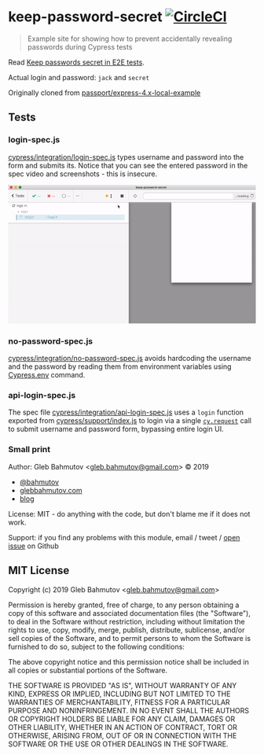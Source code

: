 # keep-password-secret [![CircleCI](https://circleci.com/gh/bahmutov/keep-password-secret/tree/master.svg?style=svg)](https://circleci.com/gh/bahmutov/keep-password-secret/tree/master)

> Example site for showing how to prevent accidentally revealing passwords during Cypress tests

Read [Keep passwords secret in E2E tests](https://glebbahmutov.com/blog/keep-passwords-secret-in-e2e-tests/).

Actual login and password: `jack` and `secret`

Originally cloned from [passport/express-4.x-local-example](https://github.com/passport/express-4.x-local-example)

## Tests

### login-spec.js

[cypress/integration/login-spec.js](cypress/integration/login-spec.js) types username and password into the form and submits its. Notice that you can see the entered password in the spec video and screenshots - this is insecure.

![Login spec showing the password](images/login-spec.gif)

### no-password-spec.js

[cypress/integration/no-password-spec.js](cypress/integration/no-password-spec.js) avoids hardcoding the username and the password by reading them from environment variables using [Cypress.env](https://on.cypress.io/env) command.

### api-login-spec.js

The spec file [cypress/integration/api-login-spec.js](cypress/integration/api-login-spec.js) uses a `login` function exported from [cypress/support/index.js](cypress/support/index.js) to login via a single [`cy.request`](https://on.cypress.io/request) call to submit username and password form, bypassing entire login UI.

### Small print

Author: Gleb Bahmutov &lt;gleb.bahmutov@gmail.com&gt; &copy; 2019

- [@bahmutov](https://twitter.com/bahmutov)
- [glebbahmutov.com](https://glebbahmutov.com)
- [blog](https://glebbahmutov.com/blog)

License: MIT - do anything with the code, but don't blame me if it does not work.

Support: if you find any problems with this module, email / tweet /
[open issue](https://github.com/bahmutov/keep-password-secret/issues) on Github

## MIT License

Copyright (c) 2019 Gleb Bahmutov &lt;gleb.bahmutov@gmail.com&gt;

Permission is hereby granted, free of charge, to any person
obtaining a copy of this software and associated documentation
files (the "Software"), to deal in the Software without
restriction, including without limitation the rights to use,
copy, modify, merge, publish, distribute, sublicense, and/or sell
copies of the Software, and to permit persons to whom the
Software is furnished to do so, subject to the following
conditions:

The above copyright notice and this permission notice shall be
included in all copies or substantial portions of the Software.

THE SOFTWARE IS PROVIDED "AS IS", WITHOUT WARRANTY OF ANY KIND,
EXPRESS OR IMPLIED, INCLUDING BUT NOT LIMITED TO THE WARRANTIES
OF MERCHANTABILITY, FITNESS FOR A PARTICULAR PURPOSE AND
NONINFRINGEMENT. IN NO EVENT SHALL THE AUTHORS OR COPYRIGHT
HOLDERS BE LIABLE FOR ANY CLAIM, DAMAGES OR OTHER LIABILITY,
WHETHER IN AN ACTION OF CONTRACT, TORT OR OTHERWISE, ARISING
FROM, OUT OF OR IN CONNECTION WITH THE SOFTWARE OR THE USE OR
OTHER DEALINGS IN THE SOFTWARE.
